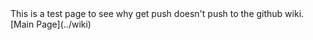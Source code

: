 <div style="@import url(../wiki/css/wakame_main.css;" >
This is a test page to see why get push doesn't push to the github wiki.
</div>
[Main Page](../wiki)